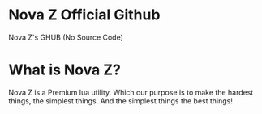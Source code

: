 # Nova Z Official Github
Nova Z's GHUB (No Source Code)

# What is Nova Z?
Nova Z is a Premium lua utility. Which our purpose is to make the hardest things, the simplest things. And the simplest things the best things!
